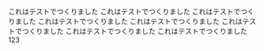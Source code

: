 これはテストでつくりました
これはテストでつくりました
これはテストでつくりました
これはテストでつくりました
これはテストでつくりました
これはテストでつくりました
これはテストでつくりました
これはテストでつくりました
123

